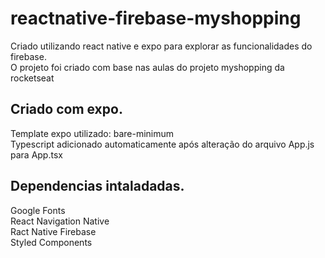 # reactnative-firebase-myshopping
Criado utilizando react native e expo para explorar as funcionalidades do firebase.  
O projeto foi criado com base nas aulas do projeto myshopping da rocketseat

## Criado com expo.
Template expo utilizado: bare-minimum  
Typescript adicionado automaticamente após alteração do arquivo App.js para App.tsx

## Dependencias intaladadas.
Google Fonts  
React Navigation Native  
Ract Native Firebase  
Styled Components  

